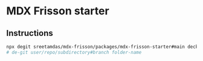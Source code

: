 # MDX Frisson starter

## Instructions

```sh
npx degit sreetamdas/mdx-frisson/packages/mdx-frisson-starter#main deck
# de-git user/repo/subdirectory#branch folder-name
```

